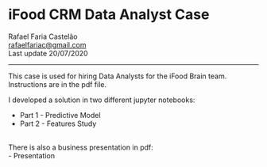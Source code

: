 # iFood CRM Data Analyst Case

Rafael Faria Castelão <br>
rafaelfariac@gmail.com <br>
Last update 20/07/2020

---

This case is used for hiring Data Analysts for the iFood Brain team. Instructions are in the pdf file. <br>

I developed a solution in two different jupyter notebooks:
- Part 1 - Predictive Model
- Part 2 - Features Study

<br>
There is also a business presentation in pdf: <br>
- Presentation
